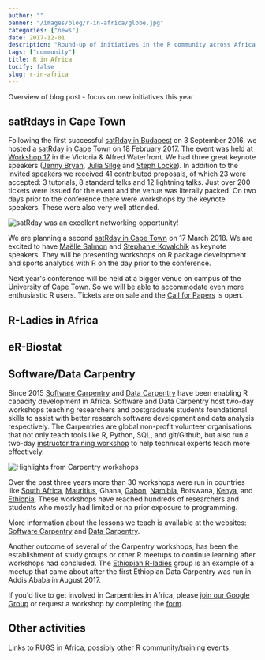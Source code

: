 ```yaml
---
author: ""
banner: "/images/blog/r-in-africa/globe.jpg"
categories: ["news"]
date: 2017-12-01
description: "Round-up of initiatives in the R community across Africa."
tags: ["community"]
title: R in Africa
tocify: false
slug: r-in-africa
---
```


Overview of blog post - focus on new initiatives this year

<!--more--> 

## satRdays in Cape Town

Following the first successful [satRday in Budapest](http://budapest.satrdays.org/) on 3 September 2016, we hosted a [satRday in Cape Town](http://capetown2017.satrdays.org/) on 18 February 2017. The event was held at [Workshop 17](http://workshop17.co.za/) in the Victoria & Alfred Waterfront. We had three great keynote speakers ([Jenny Bryan](https://twitter.com/JennyBryan), [Julia Silge](https://twitter.com/juliasilge) and [Steph Locke](https://twitter.com/SteffLocke)). In addition to the invited speakers we received 41 contributed proposals, of which 23 were accepted: 3 tutorials, 8 standard talks and 12 lightning talks. Just over 200 tickets were issued for the event and the venue was literally packed. On two days prior to the conference there were workshops by the keynote speakers. These were also very well attended.

![satRday was an excellent networking opportunity!](/images/blog/r-in-africa/D3S_6897.JPG)

We are planning a second [satRday in Cape Town](http://capetown2018.satrdays.org/) on 17 March 2018. We are excited to have [Maëlle Salmon](https://twitter.com/maelle) and [Stephanie Kovalchik](https://twitter.com/StatsOnTheT) as keynote speakers. They will be presenting workshops on R package development and sports analytics with R on the day prior to the conference.

Next year's conference will be held at a bigger venue on campus of the University of Cape Town. So we will be able to accommodate even more enthusiastic R users. Tickets are on sale and the [Call for Papers](https://www.papercall.io/satrday-cape-town-2018) is open.

## R-Ladies in Africa

## eR-Biostat

## Software/Data Carpentry

Since 2015 [Software Carpentry](https://software-carpentry.org/) and [Data Carpentry](http://www.datacarpentry.org/) have been enabling R capacity development in Africa. Software and Data Carpentry host two-day workshops teaching researchers and postgraduate students foundational skills to assist with better research software development and data analysis respectively. The Carpentries are global non-profit volunteer organisations that not only teach tools like R, Python, SQL, and git/Github, but also run a two-day [instructor training workshop](https://carpentries.github.io/instructor-training/) to help technical experts teach more effectively.

![Highlights from Carpentry workshops](/images/blog/r-in-africa/carpentries.jpg)

Over the past three years more than 30 workshops were run in countries like [South Africa](https://software-carpentry.org/blog/2017/05/instructor-training-south-africa.html), [Mauritius](https://software-carpentry.org/blog/2017/09/mauritius.html), Ghana, [Gabon](https://software-carpentry.org/blog/2017/09/mauritius.html), [Namibia](https://software-carpentry.org/blog/2017/09/namibia.html), Botswana, [Kenya](http://www.datacarpentry.org/blog/tdwg/), and [Ethiopia](https://software-carpentry.org/blog/2017/09/ethiopia.html). These workshops have reached hundreds of researchers and students who mostly had limited or no prior exposure to programming. 

More information about the lessons we teach is available at the websites: [Software Carpentry](https://software-carpentry.org/lessons/) and [Data Carpentry](http://www.datacarpentry.org/lessons/).

Another outcome of several of the Carpentry workshops, has been the establishment of study groups or other R meetups to continue learning after workshops had concluded. The [Ethiopian R-ladies](https://r-ladies-addis.github.io/studyGroup/) group is an example of a meetup that came about after the first Ethiopian Data Carpentry was run in Addis Ababa in August 2017. 

If you'd like to get involved in Carpentries in Africa, please [join our Google Group](https://groups.google.com/forum/#!forum/swc-za) or request a workshop by completing the [form](https://software-carpentry.org/workshops/request/).


## Other activities

Links to RUGS in Africa, possibly other R community/training events

